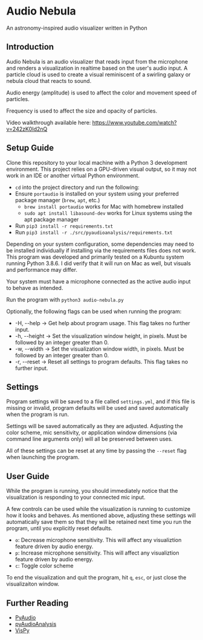 # Audio Nebula
An astronomy-inspired audio visualizer written in Python

## Introduction
Audio Nebula is an audio visualizer that reads input from the microphone and renders a visualization in realtime based on the user's audio input. A particle cloud is used to create a visual reminiscent of a swirling galaxy or nebula cloud that reacts to sound.

Audio energy (amplitude) is used to affect the color and movement speed of particles.

Frequency is used to affect the size and opacity of particles.

Video walkthrough available here: https://www.youtube.com/watch?v=242zK0Id2nQ

## Setup Guide
Clone this repository to your local machine with a Python 3 development environment. This project relies on a GPU-driven visual output, so it may not work in an IDE or another virtual Python environment.

* `cd` into the project directory and run the following:
* Ensure `portaudio` is installed on your system using your preferred package manager (`brew`, `apt`, etc.)
    * `brew install portaudio` works for Mac with homebrew installed
    * `sudo apt install libasound-dev` works for Linux systems using the apt package manager
* Run `pip3 install -r requirements.txt`
* Run `pip3 install -r ./src/pyaudioanalysis/requirements.txt`

Depending on your system configuration, some dependencies may need to be installed individually if installing via the requirements files does not work. This program was developed and primarily tested on a Kubuntu system running Python 3.8.6. I did verify that it will run on Mac as well, but visuals and performance may differ.

Your system must have a microphone connected as the active audio input to behave as intended.

Run the program with `python3 audio-nebula.py`

Optionally, the following flags can be used when running the program:
* -H, --help -> Get help about program usage. This flag takes no further input.
* -h, --height -> Set the visualization window height, in pixels. Must be followed by an integer greater than 0.
* -w, --width -> Set the visualization window width, in pixels. Must be followed by an integer greater than 0.
* -r, --reset -> Reset all settings to program defaults. This flag takes no further input.

## Settings
Program settings will be saved to a file called `settings.yml`, and if this file is missing or invalid, program defaults will be used and saved automatically when the program is run.

Settings will be saved automatically as they are adjusted. Adjusting the color scheme, mic sensitivity, or application window dimensions (via command line arguments only) will all be preserved between uses.

All of these settings can be reset at any time by passing the `--reset` flag when launching the program.

## User Guide
While the program is running, you should immediately notice that the visualization is responding to your connected mic input.

A few controls can be used while the visualization is running to customize how it looks and behaves. As mentioned above, adjusting these settings will automatically save them so that they will be retained next time you run the program, until you explicitly reset defaults.

* `o`: Decrease microphone sensitivity. This will affect any visualiztion feature driven by audio energy.
* `p`: Increase microphone sensitivity. This will affect any visualiztion feature driven by audio energy.
* `c`: Toggle color scheme

To end the visualization and quit the program, hit `q`, `esc`, or just close the visualizaiton window.

## Further Reading
* [PyAudio](https://github.com/jleb/pyaudio)
* [pyAudioAnalysis](https://github.com/tyiannak/pyAudioAnalysis)
* [VisPy](https://github.com/vispy/vispy)





